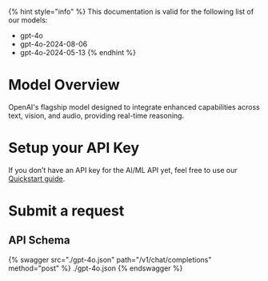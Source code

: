[#references:start]: <> ({ "template": "openapi" })
{% hint style="info" %}
This documentation is valid for the following list of our models:
* gpt-4o
* gpt-4o-2024-08-06
* gpt-4o-2024-05-13
{% endhint %}

# Model Overview
OpenAI&#x27;s flagship model designed to integrate enhanced capabilities across text, vision, and audio, providing real-time reasoning.

# Setup your API Key
If you don’t have an API key for the AI/ML API yet, feel free to use our [Quickstart guide](https://docs.aimlapi.com/quickstart/setting-up).

# Submit a request
## API Schema
{% swagger src="./gpt-4o.json" path="/v1/chat/completions" method="post" %}
./gpt-4o.json
{% endswagger %}

[#references:end]: <> ({})